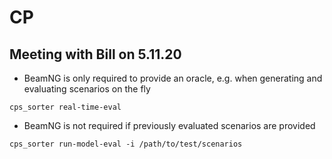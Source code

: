 # CP

## Meeting with Bill on 5.11.20

- BeamNG is only required to provide an oracle, e.g. when generating and evaluating scenarios on the fly

```cps_sorter real-time-eval```

- BeamNG is not required if previously evaluated scenarios are provided

 ```cps_sorter run-model-eval -i /path/to/test/scenarios```
   
   
